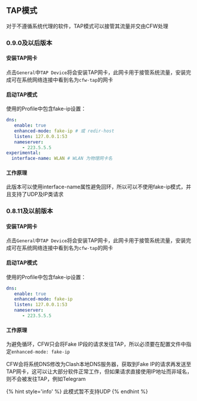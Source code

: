 ## TAP模式

对于不遵循系统代理的软件，TAP模式可以接管其流量并交由CFW处理

### 0.9.0及以后版本

#### 安装TAP网卡
点击``General``中``TAP Device``将会安装TAP网卡，此网卡用于接管系统流量，安装完成可在系统网络连接中看到名为``cfw-tap``的网卡

#### 启动TAP模式

使用的Profile中包含fake-ip设置：
```yaml
dns:
   enable: true
   enhanced-mode: fake-ip # 或 redir-host
   listen: 127.0.0.1:53
   nameserver:
      - 223.5.5.5
experimental:
  interface-name: WLAN # WLAN 为物理网卡名
```

#### 工作原理

此版本可以使用interface-name属性避免回环，所以可以不使用fake-ip模式，并且支持了UDP及IP类请求

### 0.8.11及以前版本

#### 安装TAP网卡
点击``General``中``TAP Device``将会安装TAP网卡，此网卡用于接管系统流量，安装完成可在系统网络连接中看到名为``cfw-tap``的网卡

#### 启动TAP模式

使用的Profile中包含fake-ip设置：
```yaml
dns:
   enable: true
   enhanced-mode: fake-ip
   listen: 127.0.0.1:53
   nameserver:
      - 223.5.5.5
```

#### 工作原理

为避免循环，CFW只会将Fake IP段的请求发往TAP，所以必须要在配置文件中指定``enhanced-mode: fake-ip``

CFW会将系统DNS修改为Clash本地DNS服务器，获取到Fake IP的请求再发送至TAP网卡，这可以让大部分软件正常工作，但如果请求直接使用IP地址而非域名，则不会被发往TAP，例如Telegram

{% hint style='info' %}
此模式暂不支持UDP
{% endhint %}